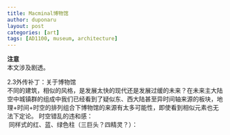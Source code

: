 ```yaml
---
title: Macminal博物馆
author: duponaru
layout: post
categories: [art]
tags: [AD1100, museum, architecture]
---
```


**注意**  
本文涉及剧透。  

2.3外传补丁：关于博物馆  
不同的建筑，相似的风格，是发展太快的现代还是发展过缓的未来？在未来主大陆空中城镇群的组成中我们已经看到了疑似东、西大陆甚至异时间轴来源的板块，地理+时间+时空的排列组合下博物馆的来源有太多可能性，即使看到相似元素也无法下定论。
时空错乱的违和感：  
<span class="image centered"><img src="{{ '/assets/post_img/2019-12-28/museum1.jpg' | relative_url }}" alt="" /></span>   
<span class="image centered"><img src="{{ '/assets/post_img/2019-12-28/museum2.jpg' | relative_url }}" alt="" /></span> 
同样式的红、蓝、绿色柱（三巨头？四精灵？）：  
<span class="image centered"><img src="{{ '/assets/post_img/2019-12-28/pillar_red.jpg' | relative_url }}" alt="" /></span> 
<span class="image centered"><img src="{{ '/assets/post_img/2019-12-28/pillar_blue.jpg' | relative_url }}" alt="" /></span>   
<span class="image centered"><img src="{{ '/assets/post_img/2019-12-28/pillar_green.jpg' | relative_url }}" alt="" /></span> 









